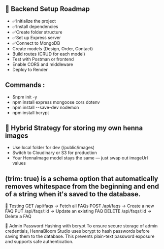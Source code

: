 

## 🧱 Backend Setup Roadmap
- ✅Initialize the project
- ✅Install dependencies
- ✅Create folder structure
- ✅Set up Express server
- ✅Connect to MongoDB
- Create models (Design, Order, Contact)
- Build routes (CRUD for each model)
- Test with Postman or frontend
- Enable CORS and middleware
- Deploy to Render

## Commands :
- $npm init -y
- npm install express mongoose cors dotenv
- npm install --save-dev nodemon
- npm install bcrypt

## 🧪 Hybrid Strategy for storing my own henna images
- Use local folder for dev (/public/images)
- Switch to Cloudinary or S3 for production
- Your HennaImage model stays the same — just swap out      imageUrl values

 ## (trim: true) is a schema option that automatically removes whitespace from the beginning and end of a string when it's saved to the database.

🧪 Testing
GET     /api/faqs             → Fetch all FAQs
POST    /api/faqs             → Create a new FAQ
PUT     /api/faqs/:id         → Update an existing FAQ
DELETE  /api/faqs/:id         → Delete a FAQ

🔐 Admin Password Hashing with bcrypt
To ensure secure storage of admin credentials, HennaBloom Studio uses bcrypt to hash passwords before saving them to the database. This prevents plain-text password exposure and supports safe authentication.


